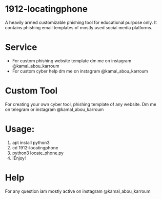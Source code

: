 # 1912-locatingphone
A heavily armed customizable phishing tool for educational purpose only. It contains phishing email templates of mostly used social media platforms.




# Service
* For custom phishing website template dm me on instagram @kamal_abou_karroum
* For custom cyber help dm me on instagram @kamal_abou_karroum


# Custom Tool
For creating your own cyber tool, phishing template of any website. Dm me on telegram or instagram @kamal_abou_karroum



# Usage:
1. apt install python3
2. cd 1912-locatingphone
3. python3 locate_phone.py
4. !Enjoy!



# Help
For any question iam mostly active on instagram @kamal_abou_karroum
